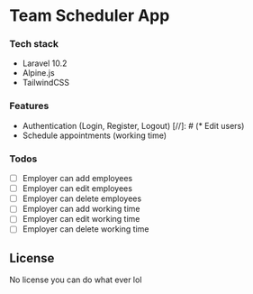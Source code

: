 # Team Scheduler App

### Tech stack
* Laravel 10.2
* Alpine.js
* TailwindCSS

### Features
* Authentication (Login, Register, Logout)
[//]: # (* Edit users)
* Schedule appointments (working time)

### Todos

*[ ] Employer can add employees
*[ ] Employer can edit employees
*[ ] Employer can delete employees
*[ ] Employer can add working time
*[ ] Employer can edit working time
*[ ] Employer can delete working time

License
----
No license you can do what ever lol
